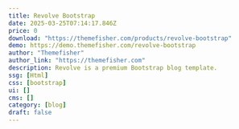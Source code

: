 ```yaml
---
title: Revolve Bootstrap
date: 2025-03-25T07:14:17.846Z
price: 0
download: "https://themefisher.com/products/revolve-bootstrap"
demo: https://demo.themefisher.com/revolve-bootstrap
author: "Themefisher"
author_link: "https://themefisher.com"
description: Revolve is a premium Bootstrap blog template.
ssg: [Html]
css: [bootstrap]
ui: []
cms: []
category: [blog]
draft: false
---
```

